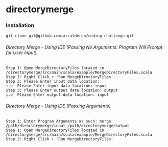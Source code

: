 # directorymerge


### Installation



```
git clone git@github.com:arcalderon/coding-challenge.git

```


###### Directory Merge - Using IDE (Passing No Arguments: Program Will Prompt for User Input)
```
Step 1: Open MergeDirectoryFiles located in /directorymerge/src/main/scala/example/MergeDirectoryFiles.scala
Step 2: Right Click + 'Run MergeDirectoryFiles'
Step 3: Please Enter input data location:
i.e  Please Enter input data location: input
Step 3: Please Enter output data location: output
i.e  Please Enter output data location: input
```

###### Directory Merge - Using IDE (Passing Arguments)
```
Step 1: Enter Program Arguments as such: merge /path/directorymerge/input /path/directorymerge/output
Step 1: Open MergeDirectoryFiles located in /directorymerge/src/main/scala/example/MergeDirectoryFiles.scala
Step 2: Right Click + 'Run MergeDirectoryFiles'

```



